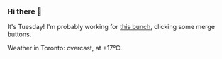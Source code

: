 ### Hi there :wave:

It's Tuesday! I'm probably working for [this bunch](https://github.com/kohofinancial), clicking some merge buttons.

Weather in Toronto: overcast, at +17°C.
